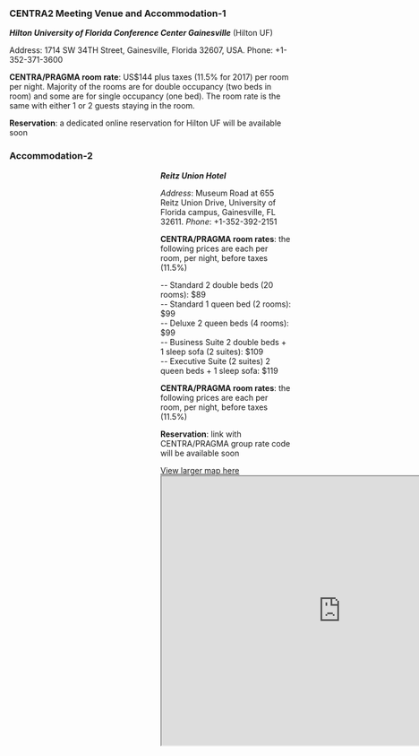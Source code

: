 
### CENTRA2 Meeting Venue and Accommodation-1

<strong><i> Hilton University of Florida Conference Center Gainesville</i></strong> (Hilton UF) <br />

Address: 1714 SW 34TH Street, Gainesville, Florida 32607, USA. Phone: +1-352-371-3600

<strong> CENTRA/PRAGMA room rate</strong>: US$144 plus taxes (11.5% for 2017) per room per night. Majority of the rooms are for double occupancy (two beds in room) and some are for single occupancy (one bed). The room rate is the same with either 1 or 2 guests staying in the room. 

<strong>Reservation</strong>: a dedicated online reservation for Hilton UF will be available soon

### Accommodation-2

<p style="padding-left: 270px;"><strong><i> Reitz Union Hotel</i></strong><p>

<p style="padding-left: 270px;"><i>Address</i>: Museum Road at 655 Reitz Union Drive, University of Florida campus, Gainesville, FL 32611. <i>Phone</i>: +1-352-392-2151 </p>

<p style="padding-left: 270px;"><strong>CENTRA/PRAGMA room rates</strong>: the following prices are each per room, per night, before taxes (11.5%)</p>
<p style="padding-left: 270px;">-- Standard 2 double beds (20 rooms): $89<br />-- Standard 1 queen bed (2 rooms): $99<br />-- Deluxe 2 queen beds (4 rooms): $99<br />-- Business Suite 2 double beds + 1 sleep sofa (2 suites): $109<br />-- Executive Suite (2 suites) 2 queen beds + 1 sleep sofa: $119</p>

<p style="padding-left: 270px;"><strong>CENTRA/PRAGMA room rates</strong>: the following prices are each per room, per night, before taxes (11.5%)</p>

<p style="padding-left: 270px;"><strong>Reservation</strong>: link with CENTRA/PRAGMA group rate code will be available soon </p>

<p style="padding-left: 270px;"><a href="https://goo.gl/AjSyvS" target="_blank">View larger map here</a>
<iframe src="https://www.google.com/maps/d/embed?mid=1y8tewMB7Ku4CbS0yLdHUf7iQ4JU" width="640" height="480"></iframe> </p>

